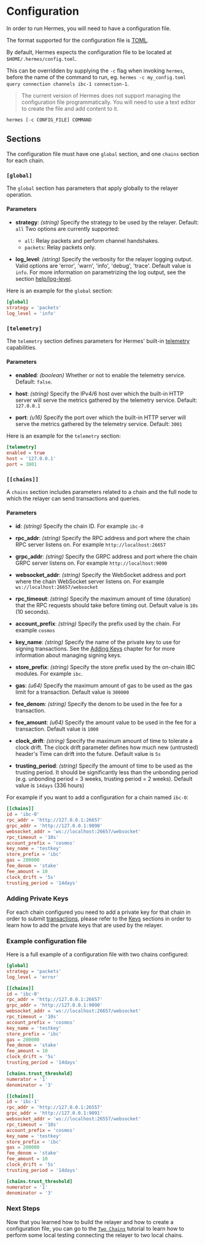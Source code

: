 # Configuration

In order to run Hermes, you will need to have a configuration file.

The format supported for the configuration file is [TOML](https://toml.io/en/).

By default, Hermes expects the configuration file to be located at `$HOME/.hermes/config.toml`.

This can be overridden by supplying the `-c` flag when invoking `hermes`, before the
name of the command to run, eg. `hermes -c my_config.toml query connection channels ibc-1 connection-1`.

> The current version of Hermes does not support managing the configuration file programmatically.
> You will need to use a text editor to create the file and add content to it.

```bash
hermes [-c CONFIG_FILE] COMMAND
```

## Sections

The configuration file must have one `global` section, and one `chains` section for each chain.

### `[global]`

The `global` section has parameters that apply globally to the relayer operation.

#### Parameters

* __strategy__: *(string)* Specify the strategy to be used by the relayer. Default: `all`
  Two options are currently supported:
    - `all`: Relay packets and perform channel handshakes.
    - `packets`: Relay packets only.

* __log_level__: *(string)* Specify the verbosity for the relayer logging output. Valid options are 'error', 'warn', 'info', 'debug', 'trace'. Default value is `info`.
  For more information on parametrizing the log output, see the section [help/log-level][log-level].

Here is an example for the `global` section:

```toml
[global]
strategy = 'packets'
log_level = 'info'
```

### `[telemetry]`

The `telemetry` section defines parameters for Hermes' built-in [telemetry](telemetry.md) capabilities.

#### Parameters

* __enabled__: *(boolean)* Whether or not to enable the telemetry service. Default: `false`.

* __host__: *(string)* Specify the IPv4/6 host over which the built-in HTTP server will serve the metrics gathered by the telemetry service. Default: `127.0.0.1`

* __port__: *(u16)* Specify the port over which the built-in HTTP server will serve the metrics gathered by the telemetry service. Default: `3001`

Here is an example for the `telemetry` section:

```toml
[telemetry]
enabled = true
host = '127.0.0.1'
port = 3001
```

### `[[chains]]`

A `chains` section includes parameters related to a chain and the full node to which the relayer can send transactions and queries.

#### Parameters

* __id__: *(string)* Specify the chain ID. For example `ibc-0`

* __rpc_addr__: *(string)* Specify the RPC address and port where the chain RPC server listens on. For example `http://localhost:26657`

* __grpc_addr__: *(string)* Specify the GRPC address and port where the chain GRPC server listens on. For example `http://localhost:9090`

* __websocket_addr__: *(string)* Specify the WebSocket address and port where the chain WebSocket server listens on. For example `ws://localhost:26657/websocket`

* __rpc_timeout__: *(string)* Specify the maximum amount of time (duration) that the RPC requests should take before timing out. Default value is `10s` (10 seconds).

* __account_prefix__: *(string)* Specify the prefix used by the chain. For example `cosmos`

* __key_name__: *(string)* Specify the name of the private key to use for signing transactions. See the [Adding Keys](commands/keys/index.md#adding-keys) chapter for for more information about managing signing keys.

* __store_prefix__: *(string)* Specify the store prefix used by the on-chain IBC modules. For example `ibc`.

* __gas__: *(u64)* Specify the maximum amount of gas to be used as the gas limit for a transaction. Default value is `300000`

* __fee_denom__: *(string)* Specify the denom to be used in the fee for a transaction.

* __fee_amount__: *(u64)* Specify the amount value to be used in the fee for a transaction. Default value is `1000`

* __clock_drift__: *(string)*  Specify the maximum amount of time to tolerate a clock drift. The clock drift parameter defines how much new (untrusted) header's Time can drift into the future. Default value is `5s`

* __trusting_period__: *(string)* Specify the amount of time to be used as the trusting period. It should be significantly less than the unbonding period (e.g. unbonding period = 3 weeks, trusting period = 2 weeks). Default value is `14days` (336 hours)

For example if you want to add a configuration for a chain named `ibc-0`:

```toml
[[chains]]
id = 'ibc-0'
rpc_addr = 'http://127.0.0.1:26657'
grpc_addr = 'http://127.0.0.1:9090'
websocket_addr = 'ws://localhost:26657/websocket'
rpc_timeout = '10s'
account_prefix = 'cosmos'
key_name = 'testkey'
store_prefix = 'ibc'
gas = 200000
fee_denom = 'stake'
fee_amount = 10
clock_drift = '5s'
trusting_period = '14days'
```

### Adding Private Keys

For each chain configured you need to add a private key for that chain in order to submit [transactions](./commands/raw/index.md), please refer to the [Keys](./commands/keys/index.md) sections in order to learn how to add the private keys that are used by the relayer.

### Example configuration file

Here is a full example of a configuration file with two chains configured:

```toml
[global]
strategy = 'packets'
log_level = 'error'

[[chains]]
id = 'ibc-0'
rpc_addr = 'http://127.0.0.1:26657'
grpc_addr = 'http://127.0.0.1:9090'
websocket_addr = 'ws://localhost:26657/websocket'
rpc_timeout = '10s'
account_prefix = 'cosmos'
key_name = 'testkey'
store_prefix = 'ibc'
gas = 200000
fee_denom = 'stake'
fee_amount = 10
clock_drift = '5s'
trusting_period = '14days'

[chains.trust_threshold]
numerator = '1'
denominator = '3'

[[chains]]
id = 'ibc-1'
rpc_addr = 'http://127.0.0.1:26557'
grpc_addr = 'http://127.0.0.1:9091'
websocket_addr = 'ws://localhost:26557/websocket'
rpc_timeout = '10s'
account_prefix = 'cosmos'
key_name = 'testkey'
store_prefix = 'ibc'
gas = 200000
fee_denom = 'stake'
fee_amount = 10
clock_drift = '5s'
trusting_period = '14days'

[chains.trust_threshold]
numerator = '1'
denominator = '3'
```

### Next Steps

Now that you learned how to build the relayer and how to create a configuration file, you can go to the [`Two Chains`](./tutorials/local-chains/index.md) tutorial to learn how to perform some local testing connecting the relayer to two local chains.

[log-level]: ./help.html#parametrizing-the-log-output-level
